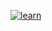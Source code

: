[![learn](https://github.com/likaiqiang/learn/actions/workflows/main.yml/badge.svg)](https://github.com/likaiqiang/learn/actions)
